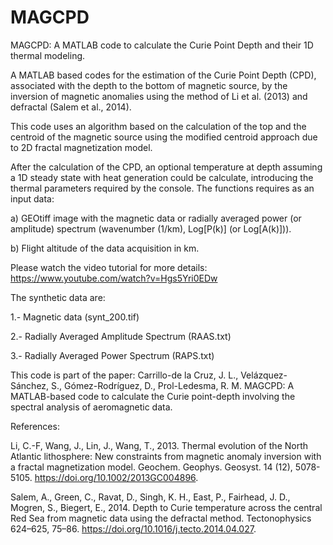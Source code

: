 # MAGCPD

MAGCPD: A MATLAB code to calculate the Curie Point Depth and their 1D thermal modeling.

A MATLAB based codes for the estimation of the Curie Point Depth (CPD), associated with the depth to the bottom of magnetic source, by the inversion of magnetic anomalies using the method of Li et al. (2013) and defractal (Salem et al., 2014).

This code uses an algorithm based on the calculation of the top and the centroid of the magnetic source using the modified centroid approach due to 2D fractal magnetization model.

After the calculation of the CPD, an optional temperature at depth assuming a 1D steady state with heat generation could be calculate, introducing the thermal parameters required by the console. 
The functions requires as an input data:

a) GEOtiff image with the magnetic data or radially averaged power (or amplitude) spectrum (wavenumber (1/km), Log[P(k)] (or Log[A(k)])).

b) Flight altitude of the data acquisition in km.

Please watch the video tutorial for more details:
https://www.youtube.com/watch?v=Hgs5Yri0EDw

The synthetic data are:

1.- Magnetic data (synt_200.tif)

2.- Radially Averaged Amplitude Spectrum (RAAS.txt)

3.- Radially Averaged Power Spectrum (RAPS.txt)


This code is part of the paper: 
Carrillo-de la Cruz, J. L., Velázquez-Sánchez, S., Gómez-Rodríguez, D., Prol-Ledesma, R. M. MAGCPD: A MATLAB-based code to calculate the Curie point-depth involving the spectral analysis of aeromagnetic data. 

References:

Li, C.-F, Wang, J., Lin, J., Wang, T., 2013. Thermal evolution of the North Atlantic lithosphere: New constraints from magnetic anomaly inversion with a fractal magnetization model. Geochem. Geophys. Geosyst. 14 (12), 5078-5105. https://doi.org/10.1002/2013GC004896. 

Salem, A., Green, C., Ravat, D., Singh, K. H., East, P., Fairhead, J. D., Mogren, S., Biegert, E., 2014. Depth to Curie temperature across the central Red Sea from magnetic data using the defractal method. Tectonophysics 624–625, 75–86. https://doi.org/10.1016/j.tecto.2014.04.027. 

